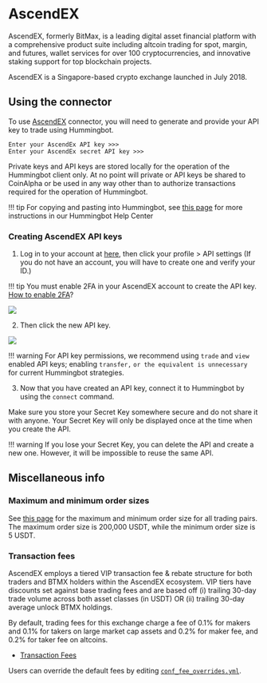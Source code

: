# AscendEX

AscendEX, formerly BitMax, is a leading digital asset financial platform with a comprehensive product suite including altcoin trading for spot, margin, and futures, wallet services for over 100 cryptocurrencies, and innovative staking support for top blockchain projects.

AscendEX is a Singapore-based crypto exchange launched in July 2018.

## Using the connector

To use [AscendEX](https://ascendex.com/en/global-digital-asset-platform) connector, you will need to generate and provide your API key to trade using Hummingbot.

```
Enter your AscendEx API key >>>
Enter your AscendEx secret API key >>>
```

Private keys and API keys are stored locally for the operation of the Hummingbot client only. At no point will private or API keys be shared to CoinAlpha or be used in any way other than to authorize transactions required for the operation of Hummingbot.

!!! tip
    For copying and pasting into Hummingbot, see [this page](https://hummingbot.zendesk.com/hc/en-us/articles/900004871203-Copy-and-paste-your-API-keys) for more instructions in our Hummingbot Help Center

### Creating AscendEX API keys

1. Log in to your account at [here](https://ascendex.com/en/login), then click your profile > API settings (If you do not have an account, you will have to create one and verify your ID.)

!!! tip
    You must enable 2FA in your AscendEX account to create the API key. [How to enable 2FA](https://ascendex.com/en/help-center/articles/360053013514)?

![](/assets/img/account-ascend-ex.png)

2. Then click the new API key.

![](/assets/img/api-ascend-ex.png)

!!! warning
    For API key permissions, we recommend using `trade` and `view` enabled API keys; enabling `transfer,` `or the equivalent is unnecessary `for current Hummingbot strategies.

3. Now that you have created an API key, connect it to Hummingbot by using the `connect` command.

Make sure you store your Secret Key somewhere secure and do not share it with anyone. Your Secret Key will only be displayed once at the time when you create the API.

!!! warning
    If you lose your Secret Key, you can delete the API and create a new one. However, it will be impossible to reuse the same API.

## Miscellaneous info

### Maximum and minimum order sizes

See [this page](https://ascendex.com/en/help-center/articles/360025991074) for the maximum and minimum order size for all trading pairs.
The maximum order size is 200,000 USDT, while the minimum order size is 5 USDT.

### Transaction fees

AscendEX employs a tiered VIP transaction fee & rebate structure for both traders and BTMX holders within the AscendEX ecosystem.
VIP tiers have discounts set against base trading fees and are based off (i) trailing 30-day trade volume across both asset classes (in USDT) OR (ii) trailing 30-day average unlock BTMX holdings.

By default, trading fees for this exchange charge a fee of 0.1% for makers and 0.1% for takers on large market cap assets and 0.2% for maker fee, and 0.2% for taker fee on altcoins.

- [Transaction Fees](https://ascendex.com/en/feerate/transactionfee-traderate)

Users can override the default fees by editing [`conf_fee_overrides.yml`](/operation/override-fees/).
